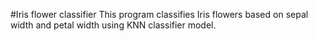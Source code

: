 #Iris flower classifier
This program classifies Iris flowers based on sepal width and petal width using KNN classifier model.
